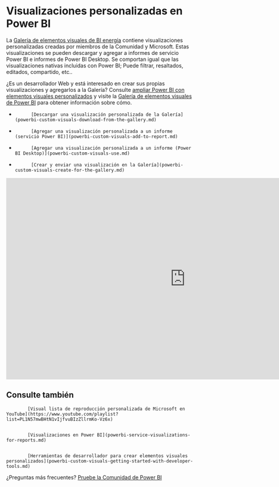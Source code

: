 <properties
   pageTitle="Visualizaciones personalizadas en Power BI"
   description="Visualizaciones personalizadas en Power BI"
   services="powerbi"
   documentationCenter=""
   authors="mihart"
   manager="mblythe"
   backup=""
   editor=""
   tags=""
   qualityFocus="no"
   qualityDate=""/>

<tags
   ms.service="powerbi"
   ms.devlang="NA"
   ms.topic="article"
   ms.tgt_pltfrm="NA"
   ms.workload="powerbi"
   ms.date="10/05/2016"
   ms.author="mihart"/>

# <a name="custom-visualizations-in-power-bi"></a>Visualizaciones personalizadas en Power BI

La [Galería de elementos visuales de BI energía](https://app.powerbi.com/visuals) contiene visualizaciones personalizadas creadas por miembros de la Comunidad y Microsoft. Estas visualizaciones se pueden descargar y agregar a informes de servicio Power BI e informes de Power BI Desktop. Se comportan igual que las visualizaciones nativas incluidas con Power BI; Puede filtrar, resaltados, editados, compartido, etc..

¿Es un desarrollador Web y está interesado en crear sus propias visualizaciones y agregarlos a la Galería?  Consulte [ampliar Power BI con elementos visuales personalizados](powerbi-custom-visuals-getting-started-with-developer-tools.md) y visite la [Galería de elementos visuales de Power BI](http://app.powerbi.com/visuals?WT.mc_id=Blog_CustomVisuals) para obtener información sobre cómo.

- 
            [Descargar una visualización personalizada de la Galería](powerbi-custom-visuals-download-from-the-gallery.md)

- 
            [Agregar una visualización personalizada a un informe (servicio Power BI)](powerbi-custom-visuals-add-to-report.md)

- 
            [Agregar una visualización personalizada a un informe (Power BI Desktop)](powerbi-custom-visuals-use.md)

- 
            [Crear y enviar una visualización en la Galería](powerbi-custom-visuals-create-for-the-gallery.md)

<iframe src="https://channel9.msdn.com/Events/Visual-Studio/Connect-event-2015/321/player" width="960" height="540" allowFullScreen frameBorder="0"></iframe>


## <a name="see-also"></a>Consulte también


            [Visual lista de reproducción personalizada de Microsoft en YouTube](https://www.youtube.com/playlist?list=PL1N57mwBHtN1vIjfvuBIzZllrmKo-Vz6x)


            [Visualizaciones en Power BI](powerbi-service-visualizations-for-reports.md)


            [Herramientas de desarrollador para crear elementos visuales personalizados](powerbi-custom-visuals-getting-started-with-developer-tools.md)

¿Preguntas más frecuentes? 
            [Pruebe la Comunidad de Power BI](http://community.powerbi.com/)
